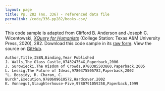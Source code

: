 ```yaml
---
layout: page
title: Pp. 282 (no. 336) - referenced data file
permalink: /code/336-pp282/books-csv/
---
```


This code sample is adapted from Clifford B. Anderson and Joseph C. Wicentowski, 
[_XQuery for Humanists_](/) (College Station: Texas A&M University Press, 2020), 282. 
Download this code sample in its [raw form](/code/336-pp282/books-csv/books.csv).
View the source on [GitHub](https://github.com/coding4humanists/xquery4humanists/blob/release/code/336-pp282/books-csv/books.csv).

```csv
Author,Title,ISBN,Binding,Year Published
J. Walls,The Glass Castle,074324754X,Paperback,2006
J. Surowiecki,The Wisdom of Crowds,9780385503860,Paperback,2005
L. Lessig,The Future of Ideas,9780375505782,Paperback,2002
"L. Bossidy, R. Charan, C. Burck",Execution,9780609610572,Hardcover,2002
K. Vonnegut,Slaughterhouse-Five,9780791059258,Paperback,1999
```
